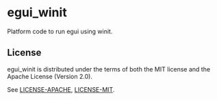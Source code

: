 # egui_winit

Platform code to run egui using winit.

## License

egui_winit is distributed under the terms of both the MIT license and the Apache License (Version 2.0).

See [LICENSE-APACHE](LICENSE-APACHE), [LICENSE-MIT](LICENSE-MIT).
